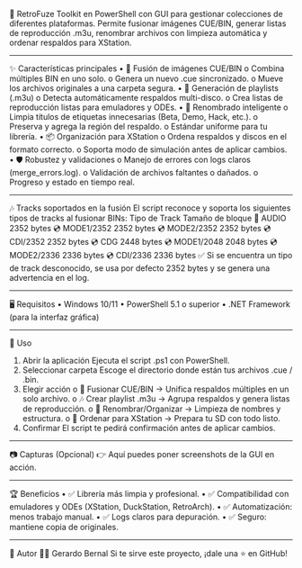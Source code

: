 💾 RetroFuze
Toolkit en PowerShell con GUI para gestionar colecciones de diferentes plataformas.
Permite fusionar imágenes CUE/BIN, generar listas de reproducción .m3u, renombrar archivos con limpieza automática y ordenar respaldos para XStation.
________________________________________
✨ Características principales
•	📄 Fusión de imágenes CUE/BIN
o	Combina múltiples BIN en uno solo.
o	Genera un nuevo .cue sincronizado.
o	Mueve los archivos originales a una carpeta segura.
•	🎵 Generación de playlists (.m3u)
o	Detecta automáticamente respaldos multi-disco.
o	Crea listas de reproducción listas para emuladores y ODEs.
•	🧼 Renombrado inteligente
o	Limpia títulos de etiquetas innecesarias (Beta, Demo, Hack, etc.).
o	Preserva y agrega la región del respaldo.
o	Estándar uniforme para tu librería.
•	📦 Organización para XStation
o	Ordena respaldos y discos en el formato correcto.
o	Soporta modo de simulación antes de aplicar cambios.
•	🛡️ Robustez y validaciones
o	Manejo de errores con logs claros (merge_errors.log).
o	Validación de archivos faltantes o dañados.
o	Progreso y estado en tiempo real.
________________________________________
🎶 Tracks soportados en la fusión
El script reconoce y soporta los siguientes tipos de tracks al fusionar BINs:
Tipo de Track	Tamaño de bloque
🎵 AUDIO	2352 bytes
💿 MODE1/2352	2352 bytes
💿 MODE2/2352	2352 bytes
💿 CDI/2352	2352 bytes
💿 CDG	2448 bytes
💿 MODE1/2048	2048 bytes
💿 MODE2/2336	2336 bytes
💿 CDI/2336	2336 bytes
✅ Si se encuentra un tipo de track desconocido, se usa por defecto 2352 bytes y se genera una advertencia en el log.
________________________________________
🖥️ Requisitos
•	Windows 10/11
•	PowerShell 5.1 o superior
•	.NET Framework (para la interfaz gráfica)
________________________________________
🚀 Uso
1.	Abrir la aplicación
Ejecuta el script .ps1 con PowerShell.
2.	Seleccionar carpeta
Escoge el directorio donde están tus archivos .cue / .bin.
3.	Elegir acción
o	🔄 Fusionar CUE/BIN → Unifica respaldos múltiples en un solo archivo.
o	🎶 Crear playlist .m3u → Agrupa respaldos y genera listas de reproducción.
o	🧹 Renombrar/Organizar → Limpieza de nombres y estructura.
o	📂 Ordenar para XStation → Prepara tu SD con todo listo.
4.	Confirmar
El script te pedirá confirmación antes de aplicar cambios.
________________________________________
📷 Capturas (Opcional)
👉 Aquí puedes poner screenshots de la GUI en acción.
________________________________________
🏆 Beneficios
•	✅ Librería más limpia y profesional.
•	✅ Compatibilidad con emuladores y ODEs (XStation, DuckStation, RetroArch).
•	✅ Automatización: menos trabajo manual.
•	✅ Logs claros para depuración.
•	✅ Seguro: mantiene copia de originales.
________________________________________
📌 Autor
👨‍💻 Gerardo Bernal
Si te sirve este proyecto, ¡dale una ⭐ en GitHub!
